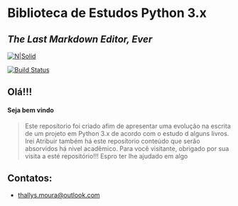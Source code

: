 # Biblioteca de Estudos Python 3.x
## _The Last Markdown Editor, Ever_

[![N|Solid](https://www.python.org/static/community_logos/python-logo.png)](https://www.python.org/)

[![Build Status](https://travis-ci.com/thallys-moura/studies.svg?branch=main)](https://travis-ci.org/joemccann/dillinger)

## Olá!!!
#### Seja bem vindo

> Este reposítorio foi criado afim de apresentar uma evolução na escrita 
> de um projeto em Python 3.x de acordo com o estudo d alguns livros.
>   Irei Atribuir também há este reposítorio conteúdo que serão absorvidos
> há nivel acadêmico.
> Para você visitante, obrigado por sua visita a esté repositório!!!
> Espro ter lhe ajudado em algo

## Contatos:
- thallys.moura@outlook.com
